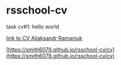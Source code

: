 # rsschool-cv
task cv#1: hello world

<!--- [def_link_to_CV_Aliaksandr_Ramaniuk]: https://smith6079.github.io/rsschool-cv/cv -->


[link to CV Aliaksandr Ramaniuk](https://smith6079.github.io/rsschool-cv/cv)

[https://smith6079.github.io/rsschool-cv/cv](https://smith6079.github.io/rsschool-cv/cv)